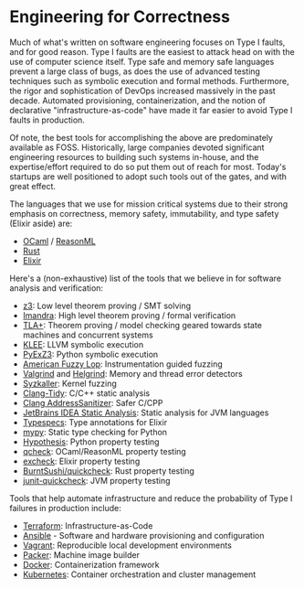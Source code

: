 # Engineering for Correctness

Much of what's written on software engineering focuses on Type I faults, and for good reason. Type I faults are the easiest to attack head on with the use of computer science itself. Type safe and memory safe languages prevent a large class of bugs, as does the use of advanced testing techniques such as symbolic execution and formal methods. Furthermore, the rigor and sophistication of DevOps increased massively in the past decade. Automated provisioning, containerization, and the notion of declarative "infrastructure-as-code" have made it far easier to avoid Type I faults in production.

Of note, the best tools for accomplishing the above are predominately available as FOSS. Historically, large companies devoted significant engineering resources to building such systems in-house, and the expertise/effort required to do so put them out of reach for most. Today's startups are well positioned to adopt such tools out of the gates, and with great effect.

The languages that we use for mission critical systems due to their strong emphasis on correctness, memory safety, immutability, and type safety (Elixir aside) are:

* [OCaml](https://ocaml.org/) / [ReasonML](https://reasonml.github.io/)
* [Rust](https://www.rust-lang.org/)
* [Elixir](https://elixir-lang.org/)

Here's a (non-exhaustive) list of the tools that we believe in for software analysis and verification:

* [z3](https://github.com/Z3Prover/z3): Low level theorem proving / SMT solving
* [Imandra](https://www.imandra.ai/): High level theorem proving / formal verification
* [TLA+](https://lamport.azurewebsites.net/tla/tla.html): Theorem proving / model checking geared towards state machines and concurrent systems
* [KLEE](http://klee.github.io/): LLVM symbolic execution
* [PyExZ3](https://github.com/thomasjball/PyExZ3): Python symbolic execution
* [American Fuzzy Lop](http://lcamtuf.coredump.cx/afl/): Instrumentation guided fuzzing
* [Valgrind](https://valgrind.org/) and [Helgrind](https://valgrind.org/docs/manual/hg-manual.html): Memory and thread error detectors
* [Syzkaller](https://github.com/google/syzkaller/blob/master/docs/syzbot.md): Kernel fuzzing
* [Clang-Tidy](https://clang.llvm.org/extra/clang-tidy/): C/C++ static analysis
* [Clang AddressSanitizer](https://clang.llvm.org/docs/AddressSanitizer.html): Safer C/CPP
* [JetBrains IDEA Static Analysis](https://www.jetbrains.com/help/idea/command-line-code-inspector.html): Static analysis for JVM languages
* [Typespecs](https://github.com/elixir-lang/elixir/blob/master/lib/elixir/pages/Typespecs.md): Type annotations for Elixir
* [mypy](http://mypy-lang.org/): Static type checking for Python
* [Hypothesis](https://hypothesis.readthedocs.io/en/latest/): Python property testing
* [qcheck](https://github.com/c-cube/qcheck): OCaml/ReasonML property testing
* [excheck](https://github.com/parroty/excheck): Elixir property testing
* [BurntSushi/quickcheck](https://github.com/BurntSushi/quickcheck): Rust property testing
* [junit-quickcheck](https://github.com/pholser/junit-quickcheck): JVM property testing

Tools that help automate infrastructure and reduce the probability of Type I failures in production include:

* [Terraform](https://www.terraform.io/): Infrastructure-as-Code
* [Ansible](https://www.ansible.com/) - Software and hardware provisioning and configuration
* [Vagrant](https://www.vagrantup.com/): Reproducible local development environments
* [Packer](https://www.packer.io/): Machine image builder
* [Docker](https://www.docker.com/): Containerization framework
* [Kubernetes](https://kubernetes.io/): Container orchestration and cluster management
